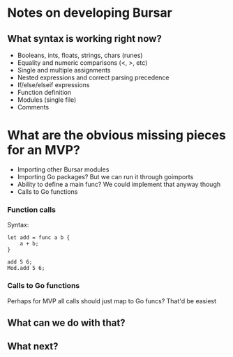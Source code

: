 # Notes on developing Bursar

## What syntax is working right now?

- Booleans, ints, floats, strings, chars (runes)
- Equality and numeric comparisons (<, >, etc)
- Single and multiple assignments
- Nested expressions and correct parsing precedence
- If/else/elseif expressions
- Function definition
- Modules (single file)
- Comments

# What are the obvious missing pieces for an MVP?

- Importing other Bursar modules
- Importing Go packages? But we can run it through goimports
- Ability to define a main func? We could implement that anyway though
- Calls to Go functions

### Function calls

Syntax: 
```
let add = func a b {
    a + b;
}

add 5 6;
Mod.add 5 6;
```

### Calls to Go functions

Perhaps for MVP all calls should just map to Go funcs? That'd be easiest

## What can we do with that?

## What next?

